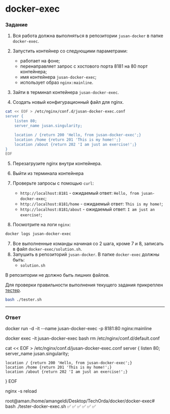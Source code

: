 # docker-exec

### Задание

1. Вся работа должна выполняться в репозитории `jusan-docker` в папке `docker-exec`.
2. Запустить контейнер со следующими параметрами:

   - работает на фоне;
   - перенаправляет запрос с хостового порта 8181 на 80 порт контейнера;
   - имя контейнера `jusan-docker-exec`;
   - использует образ `nginx:mainline`.

3. Зайти в терминал контейнера `jusan-docker-exec`.
4. Создать новый конфигурационный файл для nginx.

```bash
cat << EOF > /etc/nginx/conf.d/jusan-docker-exec.conf
server {
    listen 80;
    server_name jusan.singularity;

    location / {return 200 'Hello, from jusan-docker-exec';}
    location /home {return 201 'This is my home!';}
    location /about {return 202 'I am just an exercise!';}
}
EOF
```

5. Перезагрузите nginx внутри контейнера.
6. Выйти из терминала контейнера
7. Проверьте запросы с помощью `curl`:

   - `http://localhost:8181` - ожидаемый ответ: `Hello, from jusan-docker-exec`;
   - `http://localhost:8181/home` - ожидаемый ответ: `This is my home!`;
   - `http://localhost:8181/about` - ожидаемый ответ: `I am just an exercise!`;

8. Посмотрите на логи `nginx`:

```bash
docker logs jusan-docker-exec
```

7. Все выполненные команды начиная со 2 шага, кроме 7 и 8, записать в файл `docker-exec/solution.sh`.
8. Запушить в репозиторий `jusan-docker`. В папке `docker-exec` должны быть:
   - `solution.sh`

В репозитории не должно быть лишних файлов.

Для проверки правильности выполнения текущего задания прикреплен [тестер][tester].

```bash
bash ./tester.sh
```

[tester]: https://stepik.org/media/attachments/lesson/691221/tester-docker-exec.sh

---

### Ответ



docker run -d -it --name jusan-docker-exec -p 8181:80 nginx:mainline

docker exec -it jusan-docker-exec bash
rm /etc/nginx/conf.d/default.conf

cat << EOF > /etc/nginx/conf.d/jusan-docker-exec.conf
server {
    listen 80;
    server_name jusan.singularity;

    location / {return 200 'Hello, from jusan-docker-exec';}
    location /home {return 201 'This is my home!';}
    location /about {return 202 'I am just an exercise!';}
}
EOF

nginx -s reload



root@aman:/home/amangeldi/Desktop/TechOrda/docker/docker-exec# bash ./tester-docker-exec.sh 
✅
✅
✅
✅
✅
✅